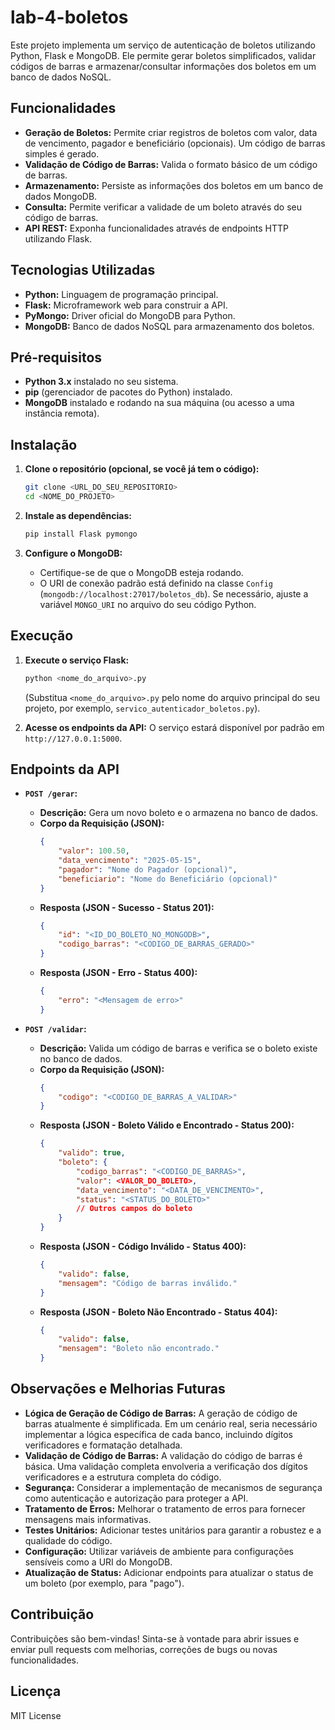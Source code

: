 # lab-4-boletos

Este projeto implementa um serviço de autenticação de boletos utilizando Python, Flask e MongoDB. Ele permite gerar boletos simplificados, validar códigos de barras e armazenar/consultar informações dos boletos em um banco de dados NoSQL.

## Funcionalidades

* **Geração de Boletos:** Permite criar registros de boletos com valor, data de vencimento, pagador e beneficiário (opcionais). Um código de barras simples é gerado.
* **Validação de Código de Barras:** Valida o formato básico de um código de barras.
* **Armazenamento:** Persiste as informações dos boletos em um banco de dados MongoDB.
* **Consulta:** Permite verificar a validade de um boleto através do seu código de barras.
* **API REST:** Exponha funcionalidades através de endpoints HTTP utilizando Flask.

## Tecnologias Utilizadas

* **Python:** Linguagem de programação principal.
* **Flask:** Microframework web para construir a API.
* **PyMongo:** Driver oficial do MongoDB para Python.
* **MongoDB:** Banco de dados NoSQL para armazenamento dos boletos.

## Pré-requisitos

* **Python 3.x** instalado no seu sistema.
* **pip** (gerenciador de pacotes do Python) instalado.
* **MongoDB** instalado e rodando na sua máquina (ou acesso a uma instância remota).

## Instalação

1.  **Clone o repositório (opcional, se você já tem o código):**
    ```bash
    git clone <URL_DO_SEU_REPOSITORIO>
    cd <NOME_DO_PROJETO>
    ```

2.  **Instale as dependências:**
    ```bash
    pip install Flask pymongo
    ```

3.  **Configure o MongoDB:**
    * Certifique-se de que o MongoDB esteja rodando.
    * O URI de conexão padrão está definido na classe `Config` (`mongodb://localhost:27017/boletos_db`). Se necessário, ajuste a variável `MONGO_URI` no arquivo do seu código Python.

## Execução

1.  **Execute o serviço Flask:**
    ```bash
    python <nome_do_arquivo>.py
    ```
    (Substitua `<nome_do_arquivo>.py` pelo nome do arquivo principal do seu projeto, por exemplo, `servico_autenticador_boletos.py`).

2.  **Acesse os endpoints da API:** O serviço estará disponível por padrão em `http://127.0.0.1:5000`.

## Endpoints da API

* **`POST /gerar`:**
    * **Descrição:** Gera um novo boleto e o armazena no banco de dados.
    * **Corpo da Requisição (JSON):**
        ```json
        {
            "valor": 100.50,
            "data_vencimento": "2025-05-15",
            "pagador": "Nome do Pagador (opcional)",
            "beneficiario": "Nome do Beneficiário (opcional)"
        }
        ```
    * **Resposta (JSON - Sucesso - Status 201):**
        ```json
        {
            "id": "<ID_DO_BOLETO_NO_MONGODB>",
            "codigo_barras": "<CODIGO_DE_BARRAS_GERADO>"
        }
        ```
    * **Resposta (JSON - Erro - Status 400):**
        ```json
        {
            "erro": "<Mensagem de erro>"
        }
        ```

* **`POST /validar`:**
    * **Descrição:** Valida um código de barras e verifica se o boleto existe no banco de dados.
    * **Corpo da Requisição (JSON):**
        ```json
        {
            "codigo": "<CODIGO_DE_BARRAS_A_VALIDAR>"
        }
        ```
    * **Resposta (JSON - Boleto Válido e Encontrado - Status 200):**
        ```json
        {
            "valido": true,
            "boleto": {
                "codigo_barras": "<CODIGO_DE_BARRAS>",
                "valor": <VALOR_DO_BOLETO>,
                "data_vencimento": "<DATA_DE_VENCIMENTO>",
                "status": "<STATUS_DO_BOLETO>"
                // Outros campos do boleto
            }
        }
        ```
    * **Resposta (JSON - Código Inválido - Status 400):**
        ```json
        {
            "valido": false,
            "mensagem": "Código de barras inválido."
        }
        ```
    * **Resposta (JSON - Boleto Não Encontrado - Status 404):**
        ```json
        {
            "valido": false,
            "mensagem": "Boleto não encontrado."
        }
        ```

## Observações e Melhorias Futuras

* **Lógica de Geração de Código de Barras:** A geração de código de barras atualmente é simplificada. Em um cenário real, seria necessário implementar a lógica específica de cada banco, incluindo dígitos verificadores e formatação detalhada.
* **Validação de Código de Barras:** A validação do código de barras é básica. Uma validação completa envolveria a verificação dos dígitos verificadores e a estrutura completa do código.
* **Segurança:** Considerar a implementação de mecanismos de segurança como autenticação e autorização para proteger a API.
* **Tratamento de Erros:** Melhorar o tratamento de erros para fornecer mensagens mais informativas.
* **Testes Unitários:** Adicionar testes unitários para garantir a robustez e a qualidade do código.
* **Configuração:** Utilizar variáveis de ambiente para configurações sensíveis como a URI do MongoDB.
* **Atualização de Status:** Adicionar endpoints para atualizar o status de um boleto (por exemplo, para "pago").

## Contribuição

Contribuições são bem-vindas! Sinta-se à vontade para abrir issues e enviar pull requests com melhorias, correções de bugs ou novas funcionalidades.

## Licença

MIT License